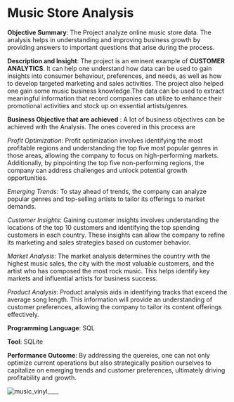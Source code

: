 # Music Store Analysis
**Objective Summary**: The Project analyze online music store data. The analysis helps in understanding and improving business growth by providing answers to important questions that arise during the process.



**Description and Insight**: The project is an eminent example of **CUSTOMER ANALYTICS**. It can help one understand how data can be used to gain insights into consumer behaviour, preferences, and needs, as well as how to develop targeted marketing and sales activities. The project also helped one gain some music business knowledge.The data can be used to extract meaningful information that record companies can utilize to enhance their promotional activities and stock up on essential artists/genres.



**Business Objective that are achieved** : A lot of business objectives can be achieved with the Analysis. The ones covered in this process are

*Profit Optimization*: 
Profit optimization involves identifying the most profitable regions and understanding the top five most popular genres in those areas, allowing the company to focus on high-performing markets. Additionally, by pinpointing the top five non-performing regions, the company can address challenges and unlock potential growth opportunities.


*Emerging Trends*:
To stay ahead of trends, the company can analyze popular genres and top-selling artists to tailor its offerings to market demands.


*Customer Insights*: 
Gaining customer insights involves understanding the locations of the top 10 customers and identifying the top spending customers in each country. These insights can allow the company to refine its marketing and sales strategies based on customer behavior.


*Market Analysis*:
The market analysis determines the country with the highest music sales, the city with the most valuable customers, and the artist who has composed the most rock music. This helps identify key markets and influential artists for business success.


*Product Analysis*: 
Product analysis aids in identifying tracks that exceed the average song length. This information will provide an understanding of customer preferences, allowing the company to tailor its content offerings effectively.



**Programming Language**: SQL



**Tool**: SQLite



**Performance Outcome**: By addressing the quereies, one can not only optimize current operations but also strategically position ourselves to capitalize on emerging trends and customer preferences, ultimately driving profitability and growth.


![music_vinyl____](https://github.com/user-attachments/assets/99a8f913-2e14-4e91-a474-faf8e95dface)

